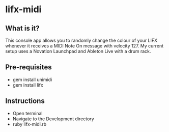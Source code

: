 lifx-midi
=========

## What is it?
This console app allows you to randomly change the colour of your LIFX whenever it receives a MIDI Note On message with velocity 127. My current setup uses a Novation Launchpad and Ableton Live with a drum rack.

## Pre-requisites
- gem install unimidi
- gem install lifx

## Instructions
- Open terminal
- Navigate to the Development directory
- ruby lifx-midi.rb 
